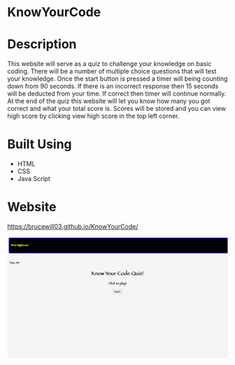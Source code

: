 # KnowYourCode

# Description

This website will serve as a quiz to challenge your knowledge on basic coding. There will be a number of multiple choice questions that will test your knowledge. Once the start button is pressed a timer will being counting down from 90 seconds. If there is an incorrect response then 15 seconds will be deducted from your time. If correct then timer will continue normally. At the end of the quiz this website will let you know how many you got correct and what your total score is. Scores will be stored and you can view high score by clicking view high score in the top left corner. 

# Built Using
* HTML
* CSS
* Java Script

# Website 
https://brucewill03.github.io/KnowYourCode/

![ScreenShot3](https://github.com/brucewill03/KnowYourCode/raw/main/Images/Screenshot3.png)